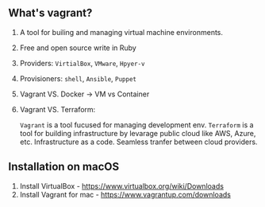 ## What's vagrant?

1. A tool for builing and managing virtual machine environments. 
2. Free and open source write in Ruby 
3. Providers: `VirtialBox`, `VMware`, `Hpyer-v`
4. Provisioners: `shell`, `Ansible`, `Puppet`
5. Vagrant VS. Docker -> VM vs Container
6. Vagrant VS. Terraform:
    
    `Vagrant` is a tool fucused for managing development env. 
    `Terraform` is a tool for building infrastructure by levarage public cloud like AWS, Azure, etc. Infrastructure as a code. Seamless tranfer between cloud providers. 


## Installation on macOS

1. Install VirtualBox - https://www.virtualbox.org/wiki/Downloads
2. Install Vagrant for mac - https://www.vagrantup.com/downloads
